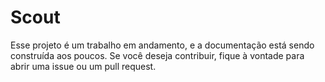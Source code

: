 # Scout 

Esse projeto é um trabalho em andamento, e a documentação está sendo construída aos poucos. Se você deseja contribuir, fique à vontade para abrir uma issue ou um pull request.